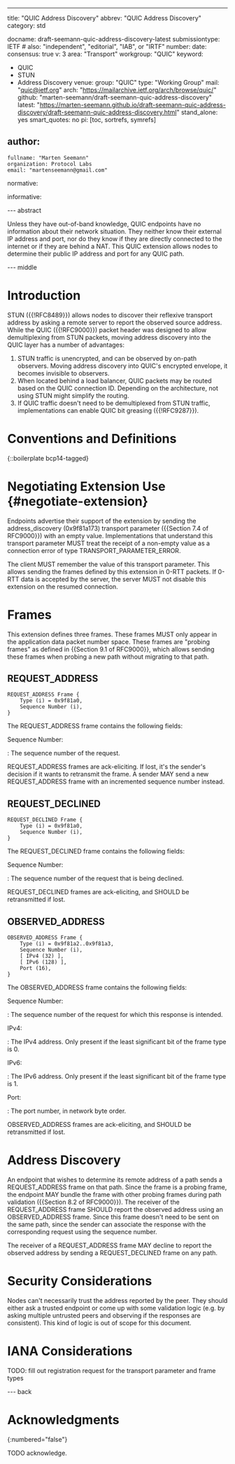 ---
title: "QUIC Address Discovery"
abbrev: "QUIC Address Discovery"
category: std

docname: draft-seemann-quic-address-discovery-latest
submissiontype: IETF  # also: "independent", "editorial", "IAB", or "IRTF"
number:
date:
consensus: true
v: 3
area: "Transport"
workgroup: "QUIC"
keyword:
 - QUIC
 - STUN
 - Address Discovery
venue:
  group: "QUIC"
  type: "Working Group"
  mail: "quic@ietf.org"
  arch: "https://mailarchive.ietf.org/arch/browse/quic/"
  github: "marten-seemann/draft-seemann-quic-address-discovery"
  latest: "https://marten-seemann.github.io/draft-seemann-quic-address-discovery/draft-seemann-quic-address-discovery.html"
stand_alone: yes
smart_quotes: no
pi: [toc, sortrefs, symrefs]

author:
 -
    fullname: "Marten Seemann"
    organization: Protocol Labs
    email: "martenseemann@gmail.com"

normative:

informative:


--- abstract

Unless they have out-of-band knowledge, QUIC endpoints have no information about
their network situation. They neither know their external IP address and port,
nor do they know if they are directly connected to the internet or if they are
behind a NAT. This QUIC extension allows nodes to determine their public IP
address and port for any QUIC path.


--- middle

# Introduction

STUN ({{!RFC8489}}) allows nodes to discover their reflexive transport address
by asking a remote server to report the observed source address. While the QUIC
({{!RFC9000}}) packet header was designed to allow demultiplexing from STUN
packets, moving address discovery into the QUIC layer has a number of
advantages:

1. STUN traffic is unencrypted, and can be observed by on-path observers. Moving
   address discovery into QUIC's encrypted envelope, it becomes invisible to
   observers.
2. When located behind a load balancer, QUIC packets may be routed based on the
   QUIC connection ID. Depending on the architecture, not using STUN might
   simplify the routing.
3. If QUIC traffic doesn't need to be demultiplexed from STUN traffic,
   implementations can enable QUIC bit greasing ({{!RFC9287}}).


# Conventions and Definitions

{::boilerplate bcp14-tagged}

# Negotiating Extension Use {#negotiate-extension}

Endpoints advertise their support of the extension by sending the
address_discovery (0x9f81a173) transport parameter ({{Section 7.4 of RFC9000}})
with an empty value. Implementations that understand this transport parameter
MUST treat the receipt of a non-empty value as a connection error of type
TRANSPORT_PARAMETER_ERROR.

The client MUST remember the value of this transport parameter. This allows
sending the frames defined by this extension in 0-RTT packets. If 0-RTT data is
accepted by the server, the server MUST not disable this extension on the
resumed connection.

# Frames

This extension defines three frames. These frames MUST only appear in the
application data packet number space. These frames are "probing frames" as
defined in {{Section 9.1 of RFC9000}}, which allows sending these frames when
probing a new path without migrating to that path.

## REQUEST_ADDRESS

~~~
REQUEST_ADDRESS Frame {
    Type (i) = 0x9f81a0,
    Sequence Number (i),
}
~~~

The REQUEST_ADDRESS frame contains the following fields:

Sequence Number:

: The sequence number of the request.

REQUEST_ADDRESS frames are ack-eliciting. If lost, it's the sender's decision if
it wants to retransmit the frame. A sender MAY send a new REQUEST_ADDRESS frame
with an incremented sequence number instead.

## REQUEST_DECLINED

~~~
REQUEST_DECLINED Frame {
    Type (i) = 0x9f81a0,
    Sequence Number (i),
}
~~~

The REQUEST_DECLINED frame contains the following fields:

Sequence Number:

: The sequence number of the request that is being declined.

REQUEST_DECLINED frames are ack-eliciting, and SHOULD be retransmitted if lost.

## OBSERVED_ADDRESS

~~~
OBSERVED_ADDRESS Frame {
    Type (i) = 0x9f81a2..0x9f81a3,
    Sequence Number (i),
    [ IPv4 (32) ],
    [ IPv6 (128) ],
    Port (16),
}
~~~

The OBSERVED_ADDRESS frame contains the following fields:

Sequence Number:

: The sequence number of the request for which this response is intended.

IPv4:

: The IPv4 address. Only present if the least significant bit of the frame type
  is 0.

IPv6:

: The IPv6 address. Only present if the least significant bit of the frame type
  is 1.

Port:

: The port number, in network byte order.

OBSERVED_ADDRESS frames are ack-eliciting, and SHOULD be retransmitted if lost.

# Address Discovery

An endpoint that wishes to determine its remote address of a path sends a
REQUEST_ADDRESS frame on that path. Since the frame is a probing frame, the
endpoint MAY bundle the frame with other probing frames during path validation
({{Section 8.2 of RFC9000}}). The receiver of the REQUEST_ADDRESS frame SHOULD
report the observed address using an OBSERVED_ADDRESS frame. Since this frame
doesn't need to be sent on the same path, since the sender can associate the
response with the corresponding request using the sequence number.

The receiver of a REQUEST_ADDRESS frame MAY decline to report the observed
address by sending a REQUEST_DECLINED frame on any path.

# Security Considerations

Nodes can't necessarily trust the address reported by the peer. They should
either ask a trusted endpoint or come up with some validation logic (e.g. by
asking multiple untrusted peers and observing if the responses are consistent).
This kind of logic is out of scope for this document.

# IANA Considerations

TODO: fill out registration request for the transport parameter and frame types

--- back

# Acknowledgments
{:numbered="false"}

TODO acknowledge.
